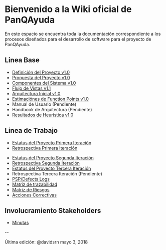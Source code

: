 # Bienvenido a la Wiki oficial de PanQAyuda
En este espacio se encuentra toda la documentación correspondiente a los procesos diseñados para el desarrollo de software para el proyecto de PanQAyuda.

## Linea Base
* [Definición del Proyecto v1.0](https://github.com/CaveLabs-1/PanQAyuda-Wiki/blob/master/Documentacion/Jimmy%20Definicio%CC%81n%20de%20proyecto.pdf)
* [Propuesta del Proyecto v1.0](https://github.com/CaveLabs-1/PanQAyuda-Wiki/blob/master/Documentacion/Project%20Proposal%20Timmy.pdf )
* [Componentes del Sistema v1.0](https://github.com/CaveLabs-1/PanQAyuda-Wiki/blob/master/Documentacion/Formato%20Linguine%20Le%20Pane%20Q'%20Ayud%C3%A9.pdf)
* [Flujo de Vistas v1.1](https://github.com/CaveLabs-1/PanQAyuda-Wiki/blob/master/Documentacion/Ernie.pdf)
* [Arquitectura Inicial v1.0](https://github.com/CaveLabs-1/PanQAyuda-Wiki/blob/master/Documentacion/Herson.pdf)
* [Estimaciónes de Function Points v1.0](https://github.com/CaveLabs-1/PanQAyuda-Wiki/blob/master/Documentacion/Function%20Points%20Estimation%20-%20Hoja%201.csv)
* Manual de Usuario (Pendiente)
* Handbook de Arquitectura (Pendiente)
* [Resultados de Heurística v1.0](https://github.com/CaveLabs-1/PanQAyuda-Wiki/blob/master/Documentacion/Plantilla%20Heur%C3%ADstica%20.pdf)


## Linea de Trabajo
<!-- ## Repositorio Métricas
* [Métricas del equipo](https://github.com/CaveLabs-1/Libelulas-Wiki/blob/master/Documentacion/Modelo%20Goal%20Question%20Metric%20.pdf)-->

  <!-- * [Estatus del Proyecto Primera Iteración](https://github.com/CaveLabs-1/PanQAyuda-Wiki/blob/master/Documentacion/Iteraci%C3%B3n%201/WBS_IT_1.csv) -->
* [Estatus del Proyecto Primera Iteración](https://github.com/CaveLabs-1/PanQAyuda-Wiki/blob/master/Documentacion/Iteraci%C3%B3n%201/Report_it_1.pdf)
* [Retrospectiva Primera Iteración](https://github.com/CaveLabs-1/PanQAyuda-Wiki/blob/master/Documentacion/Iteraci%C3%B3n%201/Bob%20the%20Builder%20IT%201.pdf)
<!-- * [WBS](https://github.com/CaveLabs-1/PanQAyuda-Wiki/blob/master/Documentacion/Iteraci%C3%B3n%202/Overview.csv) -->
* [Estatus del Proyecto Segunda Iteración](https://github.com/CaveLabs-1/PanQAyuda-Wiki/blob/master/Documentacion/Iteraci%C3%B3n%202/report_it_2.pdf)
*  [Retrospectiva Segunda Iteración](https://github.com/CaveLabs-1/PanQAyuda-Wiki/blob/master/Documentacion/Iteraci%C3%B3n%202/Bob%20the%20Builder%20IT%202.pdf)
* [Estatus del Proyecto Tercera Iteración](https://github.com/CaveLabs-1/PanQAyuda-Wiki/blob/master/Documentacion/Iteraci%C3%B3n%203/report_it_3.pdf)
* Retrospectiva Tercera Iteración (Pendiente)
* [PSP/Defects Logs](https://cavelabs.herokuapp.com/proyectos/detalle_proyecto/1)
* [Matriz de trazabilidad](https://github.com/CaveLabs-1/PanQAyuda-Wiki/blob/master/Documentacion/Matriz%20de%20Trazabilidad/Matriz%20de%20Trazabilidad%20Pan.xlsx)
* [Matriz de Riesgos](https://docs.google.com/spreadsheets/d/13mZKN2Gazny50iRa1RBXC3Hy8b23N0zlmFpXU42lXsg/edit#gid=1889672932)
* [Acciones Correctivas](https://docs.google.com/spreadsheets/d/1ZT_MI7knWyIIHRDnXU2QmqKeJZvpwqL_3F178dJ24Ks/edit?usp=sharing)

## Involucramiento Stakeholders
* [Minutas](https://github.com/CaveLabs-1/PanQAyuda-Wiki/tree/master/Documentacion/Minutas)

--

Última edición: @davidsrn mayo 3, 2018
